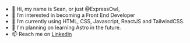 - 👋 Hi, my name is Sean, or just @ExpressOwl, 
- 👀 I’m interested in becoming a Front End Developer
- 🌱 I’m currently using HTML, CSS, Javascript, ReactJS and TailwindCSS. 
- 🔮 I'm planning on learning Astro in the future.
- 📫 Reach me on [Linkedin](https://www.linkedin.com/in/seansew/)

<!---
ExpressOwl/ExpressOwl is a ✨ special ✨ repository because its `README.md` (this file) appears on your GitHub profile.
You can click the Preview link to take a look at your changes.
--->
